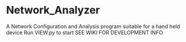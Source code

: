 # Network_Analyzer
A Network Configuration and Analysis program suitable for a hand held device
Run VIEW.py to start
SEE WIKI FOR DEVELOPMENT INFO
